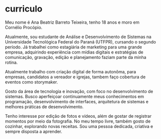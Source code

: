 # curriculo
Meu nome é Ana Beatriz Barreto Teixeira, tenho 18 anos e moro em Cornélio Procópio.

Atualmente, sou estudante de Análise e Desenvolvimento de Sistemas na Universidade Tecnológica Federal do Paraná (UTFPR), cursando o segundo período.  Já trabalhei como estagiária de marketing para uma grande empresa, adquirindo experiência com mídias digitais e estratégias de comunicação, gravação, edição e planejamento faziam parte da minha rotina. 

Atualmente trabalho com criação digital de forma autonôma, para empresas, candidatos a vereador e igrejas, tambem faço cobertura de eventos como storymaker.

Gosto da área de tecnologia e inovação, com foco no desenvolvimento de sistemas. Busco aperfeiçoar continuamente meus conhecimentos em programação, desenvolvimento de interfaces, arquitetura de sistemas e melhores práticas de desenvolvimento.

Tenho interesse por edição de fotos e vídeos, além de gostar de registrar momentos por meio da fotografia. No meu tempo livre, também gosto de cozinhar, explorando novas receitas. Sou uma pessoa dedicada, criativa e sempre disposta a aprender.
